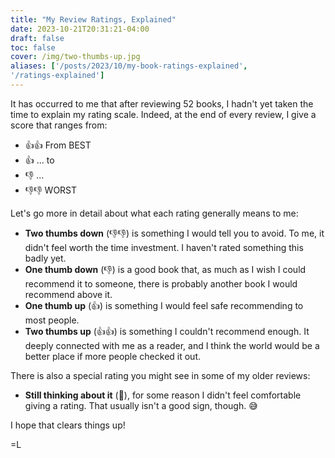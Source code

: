 ```yaml
---
title: "My Review Ratings, Explained"
date: 2023-10-21T20:31:21-04:00
draft: false
toc: false
cover: /img/two-thumbs-up.jpg
aliases: ['/posts/2023/10/my-book-ratings-explained',
'/ratings-explained']
---
```


It has occurred to me that after reviewing 52 books, I hadn't yet taken the
time to explain my rating scale. Indeed, at the end of every review, I
give a score that ranges from:

- 👍👍 From BEST
- 👍   ... to
- 👎   ...
- 👎👎 WORST

Let's go more in detail about what each rating generally means to me:

- **Two thumbs down** (👎👎) is something I would tell you to avoid. To me, it didn't feel worth the time investment. I haven't rated
  something this badly yet.
- **One thumb down** (👎) is a good book that, as much as I wish I could recommend it
  to someone, there is probably another book I would recommend above it.
- **One thumb up** (👍) is something I would feel safe recommending to most people.
- **Two thumbs up** (👍👍) is something I couldn't recommend enough. It deeply connected with me
  as a reader, and I think the world would be a better place if more
  people checked it out.

There is also a special rating you might see in some of my older
reviews:

- **Still thinking about it** (:thinking:), for some reason I didn't feel comfortable
  giving a rating. That usually isn't a good sign, though. 😅

I hope that clears things up!

=L
